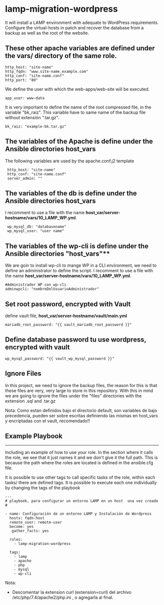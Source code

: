 # lamp-migration-wordpress

It will install a LAMP environment with adequate to WordPress requirements. Configure the virtual-hosts in patch and recover the database from a backup as well as the root of the website.

## These other apache variables are defined under the **vars/** directory of the same role.

```
http_host: "site-name"
http_fqdn: "www.site-name.example.com"
http_conf: "site-name.conf"
http_port: "80"
```

We define the user with which the web-apps/web-site will be executed.

```
app_user: www-data
```

It is very important to define the name of the root compressed file, in the variable "bk_raiz". This variable have to same name of the backup file without extensión ".tar.gz".

```
bk_raiz: "example-bk.tar.gz"
```

## The variables of the Apache is define under the Ansible directories **host_vars**

The following variables are used by the apache.conf.j2 template

```
 http_host: "site-name"
 http_conf: "site-name.conf"
 server_admin: ""
```

## The variables of the db is define under the Ansible directories **host_vars**

I recomment to use a file with the name **host_var/server-hostname/vars/10_LAMP_WP.yml**.

```
 wp_mysql_db: "databasename"
 wp_mysql_user: "user name"
```

## The variables of the wp-cli is define under the Ansible directories "host_vars"**

We are goin to install wp-cli to mange WP in a CLI environment, we need to define an administrator to define the script.
I recomment to use a file with the name **host_var/server-hostname/vars/10_LAMP_WP.yml**.

```
#Administrador WP con wp-cli
adminwpcli: "nombreDelUsuarioAdministrador"
```

## Set root password, encrypted with Vault
define vault file, **host_var/server-hostname/vault/main.yml**

```
mariadb_root_password: "{{ vault_mariadb_root_password }}"
```

## Define database password tu use wordpress, encrypted with vault

```
wp_mysql_password: "{{ vault_wp_mysql_password }}"
``` 

## Ignore Files

In this project, we need to ignore the backup files, the reason for this is that these files are very, very large to store in this repository. With this in mind we are going to ignore the files under the "files" directories with the extension .sql and .tar.gz

Nota: Como estan definidos bajo el directorio default, son variables de bajo precedencia, pueden ser sobre escritas definiendo las mismas en host_vars y encriptadas con el vault, recomendado!! 


## Example Playbook
----------------

Including an example of how to use your role. In the section where it calls the role, we see that it just names it and we don't give it the full path. This is because the path where the roles are located is defined in the ansible.cfg file.

It is possible to use other tags to call specific tasks of the role, within each tasks/ there are defined tags. It is possible to execute each one individually by changing the tags of the playbook


```
---
# playbook, para configurar un entorno LAMP en un host  una vez creado
#

- name: Configuración de un entorno LAMP y Instalación de Wordpress
  hosts: fqdn-host
  remote_user: remote-user
  become: yes
   gather_facts: yes

  roles:
    - lamp-migration-wordpress  

  tags:
    - lamp
    - apache
    - php
    - mysql
    - wp-cli

```


Nota:
- Descomentar la extension curl (extension=curl) del archivo /etc/php/7.4/apache2/php.ini , o agregarla al final.
